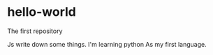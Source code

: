 # hello-world
The first repository

Js write down some things.
I'm learning python
As my first language.
